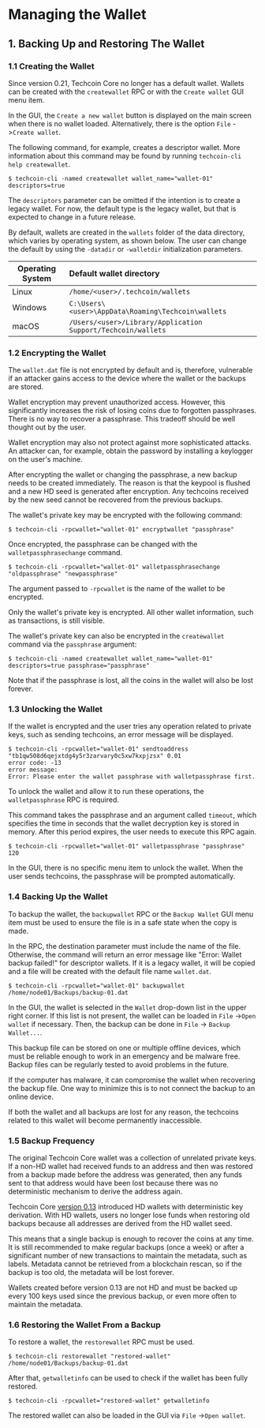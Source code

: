 # Managing the Wallet

## 1. Backing Up and Restoring The Wallet

### 1.1 Creating the Wallet

Since version 0.21, Techcoin Core no longer has a default wallet.
Wallets can be created with the `createwallet` RPC or with the `Create wallet` GUI menu item.

In the GUI, the `Create a new wallet` button is displayed on the main screen when there is no wallet loaded. Alternatively, there is the option `File` ->`Create wallet`.

The following command, for example, creates a descriptor wallet. More information about this command may be found by running `techcoin-cli help createwallet`.

```
$ techcoin-cli -named createwallet wallet_name="wallet-01" descriptors=true
```

The `descriptors` parameter can be omitted if the intention is to create a legacy wallet. For now, the default type is the legacy wallet, but that is expected to change in a future release.

By default, wallets are created in the `wallets` folder of the data directory, which varies by operating system, as shown below. The user can change the default by using the `-datadir` or `-walletdir` initialization parameters.

| Operating System | Default wallet directory                                    |
| -----------------|:------------------------------------------------------------|
| Linux            | `/home/<user>/.techcoin/wallets`                             |
| Windows          | `C:\Users\<user>\AppData\Roaming\Techcoin\wallets`           |
| macOS            | `/Users/<user>/Library/Application Support/Techcoin/wallets` |

### 1.2 Encrypting the Wallet

The `wallet.dat` file is not encrypted by default and is, therefore, vulnerable if an attacker gains access to the device where the wallet or the backups are stored.

Wallet encryption may prevent unauthorized access. However, this significantly increases the risk of losing coins due to forgotten passphrases. There is no way to recover a passphrase. This tradeoff should be well thought out by the user.

Wallet encryption may also not protect against more sophisticated attacks. An attacker can, for example, obtain the password by installing a keylogger on the user's machine.

After encrypting the wallet or changing the passphrase, a new backup needs to be created immediately. The reason is that the keypool is flushed and a new HD seed is generated after encryption. Any techcoins received by the new seed cannot be recovered from the previous backups.

The wallet's private key may be encrypted with the following command:

```
$ techcoin-cli -rpcwallet="wallet-01" encryptwallet "passphrase"
```

Once encrypted, the passphrase can be changed with the `walletpassphrasechange` command.

```
$ techcoin-cli -rpcwallet="wallet-01" walletpassphrasechange "oldpassphrase" "newpassphrase"
```

The argument passed to `-rpcwallet` is the name of the wallet to be encrypted.

Only the wallet's private key is encrypted. All other wallet information, such as transactions, is still visible.

The wallet's private key can also be encrypted in the `createwallet` command via the `passphrase` argument:

```
$ techcoin-cli -named createwallet wallet_name="wallet-01" descriptors=true passphrase="passphrase"
```

Note that if the passphrase is lost, all the coins in the wallet will also be lost forever.

### 1.3 Unlocking the Wallet

If the wallet is encrypted and the user tries any operation related to private keys, such as sending techcoins, an error message will be displayed.

```
$ techcoin-cli -rpcwallet="wallet-01" sendtoaddress "tb1qw508d6qejxtdg4y5r3zarvary0c5xw7kxpjzsx" 0.01
error code: -13
error message:
Error: Please enter the wallet passphrase with walletpassphrase first.
```

To unlock the wallet and allow it to run these operations, the `walletpassphrase` RPC is required.

This command takes the passphrase and an argument called `timeout`, which specifies the time in seconds that the wallet decryption key is stored in memory. After this period expires, the user needs to execute this RPC again.

```
$ techcoin-cli -rpcwallet="wallet-01" walletpassphrase "passphrase" 120
```

In the GUI, there is no specific menu item to unlock the wallet. When the user sends techcoins, the passphrase will be prompted automatically.

### 1.4 Backing Up the Wallet

To backup the wallet, the `backupwallet` RPC or the `Backup Wallet` GUI menu item must be used to ensure the file is in a safe state when the copy is made.

In the RPC, the destination parameter must include the name of the file. Otherwise, the command will return an error message like "Error: Wallet backup failed!" for descriptor wallets. If it is a legacy wallet, it will be copied and a file will be created with the default file name `wallet.dat`.

```
$ techcoin-cli -rpcwallet="wallet-01" backupwallet /home/node01/Backups/backup-01.dat
```

In the GUI, the wallet is selected in the `Wallet` drop-down list in the upper right corner. If this list is not present, the wallet can be loaded in `File` ->`Open wallet` if necessary. Then, the backup can be done in `File` -> `Backup Wallet...`.

This backup file can be stored on one or multiple offline devices, which must be reliable enough to work in an emergency and be malware free. Backup files can be regularly tested to avoid problems in the future.

If the computer has malware, it can compromise the wallet when recovering the backup file. One way to minimize this is to not connect the backup to an online device.

If both the wallet and all backups are lost for any reason, the techcoins related to this wallet will become permanently inaccessible.

### 1.5 Backup Frequency

The original Techcoin Core wallet was a collection of unrelated private keys. If a non-HD wallet had received funds to an address and then was restored from a backup made before the address was generated, then any funds sent to that address would have been lost because there was no deterministic mechanism to derive the address again.

Techcoin Core [version 0.13](https://github.com/techcoin/techcoin/blob/master/doc/release-notes/release-notes-0.13.0.md) introduced HD wallets with deterministic key derivation. With HD wallets, users no longer lose funds when restoring old backups because all addresses are derived from the HD wallet seed.

This means that a single backup is enough to recover the coins at any time. It is still recommended to make regular backups (once a week) or after a significant number of new transactions to maintain the metadata, such as labels. Metadata cannot be retrieved from a blockchain rescan, so if the backup is too old, the metadata will be lost forever.

Wallets created before version 0.13 are not HD and must be backed up every 100 keys used since the previous backup, or even more often to maintain the metadata.

### 1.6 Restoring the Wallet From a Backup

To restore a wallet, the `restorewallet` RPC must be used.

```
$ techcoin-cli restorewallet "restored-wallet" /home/node01/Backups/backup-01.dat
```

After that, `getwalletinfo` can be used to check if the wallet has been fully restored.

```
$ techcoin-cli -rpcwallet="restored-wallet" getwalletinfo
```

The restored wallet can also be loaded in the GUI via `File` ->`Open wallet`.